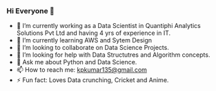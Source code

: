 ### Hi Everyone 👋

- 🔭 I’m currently working as a Data Scientist in Quantiphi Analytics Solutions Pvt Ltd and having 4 yrs of experience in IT.
- 🌱 I’m currently learning AWS and Sytem Design
- 👯 I’m looking to collaborate on Data Science Projects.
- 🤔 I’m looking for help with Data Structutres and Algorithm concepts.
- 💬 Ask me about Python and Data Science.
- 📫 How to reach me: kpkumar135@gmail.com
- ⚡ Fun fact: Loves Data crunching, Cricket and Anime.
